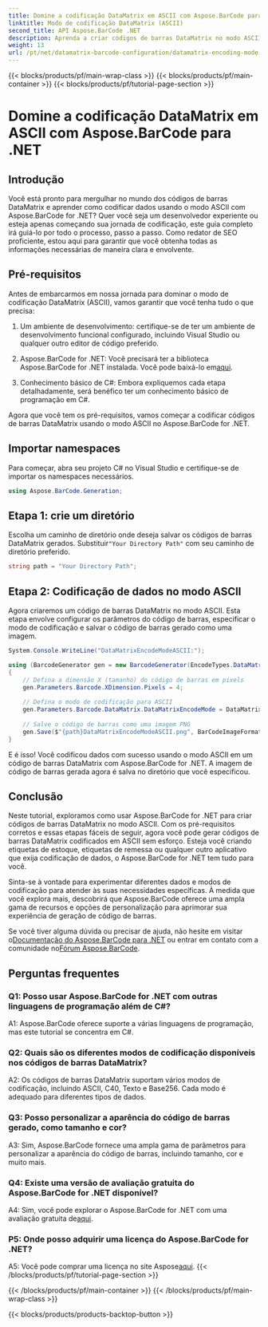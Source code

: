 ```yaml
---
title: Domine a codificação DataMatrix em ASCII com Aspose.BarCode para .NET
linktitle: Modo de codificação DataMatrix (ASCII)
second_title: API Aspose.BarCode .NET
description: Aprenda a criar códigos de barras DataMatrix no modo ASCII usando Aspose.BarCode for .NET. Guia passo a passo para desenvolvedores.
weight: 13
url: /pt/net/datamatrix-barcode-configuration/datamatrix-encoding-mode-ascii/
---
```


{{< blocks/products/pf/main-wrap-class >}}
{{< blocks/products/pf/main-container >}}
{{< blocks/products/pf/tutorial-page-section >}}

# Domine a codificação DataMatrix em ASCII com Aspose.BarCode para .NET

## Introdução

Você está pronto para mergulhar no mundo dos códigos de barras DataMatrix e aprender como codificar dados usando o modo ASCII com Aspose.BarCode for .NET? Quer você seja um desenvolvedor experiente ou esteja apenas começando sua jornada de codificação, este guia completo irá guiá-lo por todo o processo, passo a passo. Como redator de SEO proficiente, estou aqui para garantir que você obtenha todas as informações necessárias de maneira clara e envolvente.

## Pré-requisitos

Antes de embarcarmos em nossa jornada para dominar o modo de codificação DataMatrix (ASCII), vamos garantir que você tenha tudo o que precisa:

1. Um ambiente de desenvolvimento: certifique-se de ter um ambiente de desenvolvimento funcional configurado, incluindo Visual Studio ou qualquer outro editor de código preferido.

2.  Aspose.BarCode for .NET: Você precisará ter a biblioteca Aspose.BarCode for .NET instalada. Você pode baixá-lo em[aqui](https://releases.aspose.com/barcode/net/).

3. Conhecimento básico de C#: Embora expliquemos cada etapa detalhadamente, será benéfico ter um conhecimento básico de programação em C#.

Agora que você tem os pré-requisitos, vamos começar a codificar códigos de barras DataMatrix usando o modo ASCII no Aspose.BarCode for .NET.

## Importar namespaces

Para começar, abra seu projeto C# no Visual Studio e certifique-se de importar os namespaces necessários.

```csharp
using Aspose.BarCode.Generation;
```

## Etapa 1: crie um diretório

 Escolha um caminho de diretório onde deseja salvar os códigos de barras DataMatrix gerados. Substituir`"Your Directory Path"` com seu caminho de diretório preferido.

```csharp
string path = "Your Directory Path";
```

## Etapa 2: Codificação de dados no modo ASCII

Agora criaremos um código de barras DataMatrix no modo ASCII. Esta etapa envolve configurar os parâmetros do código de barras, especificar o modo de codificação e salvar o código de barras gerado como uma imagem.

```csharp
System.Console.WriteLine("DataMatrixEncodeModeASCII:");

using (BarcodeGenerator gen = new BarcodeGenerator(EncodeTypes.DataMatrix, "Aspose"))
{
    // Defina a dimensão X (tamanho) do código de barras em pixels
    gen.Parameters.Barcode.XDimension.Pixels = 4;
    
    // Defina o modo de codificação para ASCII
    gen.Parameters.Barcode.DataMatrix.DataMatrixEncodeMode = DataMatrixEncodeMode.ASCII;
    
    // Salve o código de barras como uma imagem PNG
    gen.Save($"{path}DataMatrixEncodeModeASCII.png", BarCodeImageFormat.Png);
}
```

E é isso! Você codificou dados com sucesso usando o modo ASCII em um código de barras DataMatrix com Aspose.BarCode for .NET. A imagem de código de barras gerada agora é salva no diretório que você especificou.

## Conclusão

Neste tutorial, exploramos como usar Aspose.BarCode for .NET para criar códigos de barras DataMatrix no modo ASCII. Com os pré-requisitos corretos e essas etapas fáceis de seguir, agora você pode gerar códigos de barras DataMatrix codificados em ASCII sem esforço. Esteja você criando etiquetas de estoque, etiquetas de remessa ou qualquer outro aplicativo que exija codificação de dados, o Aspose.BarCode for .NET tem tudo para você.

Sinta-se à vontade para experimentar diferentes dados e modos de codificação para atender às suas necessidades específicas. À medida que você explora mais, descobrirá que Aspose.BarCode oferece uma ampla gama de recursos e opções de personalização para aprimorar sua experiência de geração de código de barras.

 Se você tiver alguma dúvida ou precisar de ajuda, não hesite em visitar o[Documentação do Aspose.BarCode para .NET](https://reference.aspose.com/barcode/net/) ou entrar em contato com a comunidade no[Fórum Aspose.BarCode](https://forum.aspose.com/c/barcode/13).

## Perguntas frequentes

### Q1: Posso usar Aspose.BarCode for .NET com outras linguagens de programação além de C#?

A1: Aspose.BarCode oferece suporte a várias linguagens de programação, mas este tutorial se concentra em C#.

### Q2: Quais são os diferentes modos de codificação disponíveis nos códigos de barras DataMatrix?

A2: Os códigos de barras DataMatrix suportam vários modos de codificação, incluindo ASCII, C40, Texto e Base256. Cada modo é adequado para diferentes tipos de dados.

### Q3: Posso personalizar a aparência do código de barras gerado, como tamanho e cor?

A3: Sim, Aspose.BarCode fornece uma ampla gama de parâmetros para personalizar a aparência do código de barras, incluindo tamanho, cor e muito mais.

### Q4: Existe uma versão de avaliação gratuita do Aspose.BarCode for .NET disponível?

 A4: Sim, você pode explorar o Aspose.BarCode for .NET com uma avaliação gratuita de[aqui](https://releases.aspose.com/).

### P5: Onde posso adquirir uma licença do Aspose.BarCode for .NET?

 A5: Você pode comprar uma licença no site Aspose[aqui](https://purchase.aspose.com/buy).
{{< /blocks/products/pf/tutorial-page-section >}}

{{< /blocks/products/pf/main-container >}}
{{< /blocks/products/pf/main-wrap-class >}}

{{< blocks/products/products-backtop-button >}}
